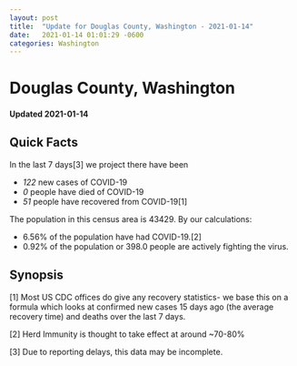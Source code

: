 ```yaml
---
layout: post
title:  "Update for Douglas County, Washington - 2021-01-14"
date:   2021-01-14 01:01:29 -0600
categories: Washington
---
```


# Douglas County, Washington
#### Updated 2021-01-14

## Quick Facts

In the last 7 days[3] we project there have been
- *122* new cases of COVID-19
- *0* people have died of COVID-19
- *51* people have recovered from COVID-19[1]

The population in this census area is 43429. By our calculations:
- 6.56% of the population have had COVID-19.[2]
- 0.92% of the population or 398.0 people are actively fighting the virus.

## Synopsis




[1] Most US CDC offices do give any recovery statistics- we base this on a formula which looks at confirmed new cases
15 days ago (the average recovery time) and deaths over the last 7 days.

[2] Herd Immunity is thought to take effect at around ~70-80%

[3] Due to reporting delays, this data may be incomplete.
 
    